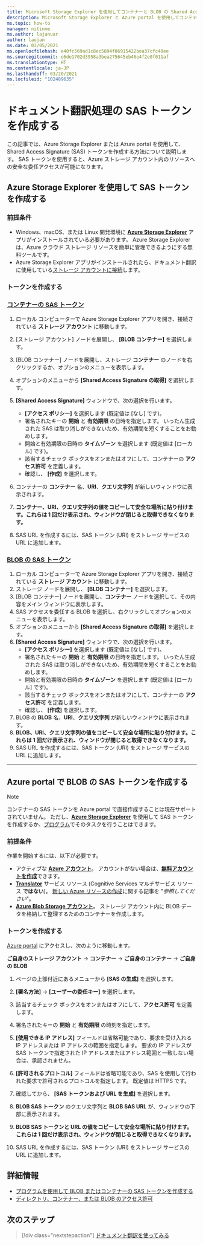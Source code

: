 ```yaml
---
title: Microsoft Storage Explorer を使用してコンテナーと BLOB の Shared Access Signature (SAS) トークンを作成する
description: Microsoft Storage Explorer と Azure portal を使用してコンテナーと BLOB の Shared Access Token (SAS) を作成する方法
ms.topic: how-to
manager: nitinme
ms.author: lajanuar
author: laujan
ms.date: 03/05/2021
ms.openlocfilehash: e40fc569ad1c8ec5894f06915422bea37cfc40ee
ms.sourcegitcommit: e6de1702d3958a3bea275645eb46e4f2e0f011af
ms.translationtype: HT
ms.contentlocale: ja-JP
ms.lasthandoff: 03/20/2021
ms.locfileid: "102489635"
---
```

# <a name="create-sas-tokens-for-document-translation-processing"></a>ドキュメント翻訳処理の SAS トークンを作成する

この記事では、Azure Storage Explorer または Azure portal を使用して、Shared Access Signature (SAS) トークンを作成する方法について説明します。 SAS トークンを使用すると、Azure ストレージ アカウント内のリソースへの安全な委任アクセスが可能になります。

## <a name="create-your-sas-tokens-with-azure-storage-explorer"></a>Azure Storage Explorer を使用して SAS トークンを作成する

### <a name="prerequisites"></a>前提条件

* Windows、macOS、または Linux 開発環境に [**Azure Storage Explorer**](../../../vs-azure-tools-storage-manage-with-storage-explorer.md) アプリがインストールされている必要があります。 Azure Storage Explorer は、Azure クラウド ストレージ リソースを簡単に管理できるようにする無料ツールです。
* Azure Storage Explorer アプリがインストールされたら、ドキュメント翻訳に使用している[ストレージ アカウントに接続](../../../vs-azure-tools-storage-manage-with-storage-explorer.md?tabs=windows#connect-to-a-storage-account-or-service)します。

### <a name="create-your-tokens"></a>トークンを作成する

### <a name="sas-tokens-for-containers"></a>[コンテナーの SAS トークン](#tab/Containers)

1. ローカル コンピューターで Azure Storage Explorer アプリを開き、接続されている **ストレージ アカウント** に移動します。
1. [ストレージ アカウント] ノードを展開し、 **[BLOB コンテナー]** を選択します。
1. [BLOB コンテナー] ノードを展開し、ストレージ **コンテナー** のノードを右クリックするか、オプションのメニューを表示します。
1. オプションのメニューから **[Shared Access Signature の取得]** を選択します。
1. **[Shared Access Signature]** ウィンドウで、次の選択を行います。
    * **[アクセス ポリシー]** を選択します (既定値は [なし] です)。
    * 署名されたキーの **開始** と **有効期限** の日時を指定します。 いったん生成された SAS は取り消しができないため、有効期間を短くすることをお勧めします。
    * 開始と有効期限の日時の **タイムゾーン** を選択します (既定値は [ローカル] です)。
    * 該当するチェック ボックスをオンまたはオフにして、コンテナーの **アクセス許可** を定義します。
    * 確認し、 **[作成]** を選択します。

1. コンテナーの **コンテナー** 名、**URI**、**クエリ文字列** が新しいウィンドウに表示されます。  
1. **コンテナー、URI、クエリ文字列の値をコピーして安全な場所に貼り付けます。これらは 1 回だけ表示され、ウィンドウが閉じると取得できなくなります。**
1. SAS URL を作成するには、SAS トークン (URI) をストレージ サービスの URL に追加します。

### <a name="sas-tokens-for-blobs"></a>[BLOB の SAS トークン](#tab/blobs)

1. ローカル コンピューターで Azure Storage Explorer アプリを開き、接続されている **ストレージ アカウント** に移動します。
1. ストレージ ノードを展開し、 **[BLOB コンテナー]** を選択します。
1. [BLOB コンテナー] ノードを展開し、**コンテナー** ノードを選択して、その内容をメイン ウィンドウに表示します。
1. SAS アクセスを委任する BLOB を選択し、右クリックしてオプションのメニューを表示します。
1. オプションのメニューから **[Shared Access Signature の取得]** を選択します。
1. **[Shared Access Signature]** ウィンドウで、次の選択を行います。
    * **[アクセス ポリシー]** を選択します (既定値は [なし] です)。
    * 署名されたキーの **開始** と **有効期限** の日時を指定します。 いったん生成された SAS は取り消しができないため、有効期間を短くすることをお勧めします。
    * 開始と有効期限の日時の **タイムゾーン** を選択します (既定値は [ローカル] です)。
    * 該当するチェック ボックスをオンまたはオフにして、コンテナーの **アクセス許可** を定義します。
    * 確認し、 **[作成]** を選択します。
1. BLOB の **BLOB** 名、**URI**、**クエリ文字列** が新しいウィンドウに表示されます。  
1. **BLOB、URI、クエリ文字列の値をコピーして安全な場所に貼り付けます。これらは 1 回だけ表示され、ウィンドウが閉じると取得できなくなります。**
1. SAS URL を作成するには、SAS トークン (URI) をストレージ サービスの URL に追加します。

---

## <a name="create-sas-tokens-for-blobs-in-the-azure-portal"></a>Azure portal で BLOB の SAS トークンを作成する

> [!NOTE]
> コンテナーの SAS トークンを Azure portal で直接作成することは現在サポートされていません。 ただし、[**Azure Storage Explorer**](#create-your-sas-tokens-with-azure-storage-explorer) を使用して SAS トークンを作成するか、[プログラム](../../../storage/blobs/sas-service-create.md)でそのタスクを行うことはできます。

<!-- markdownlint-disable MD024 -->
### <a name="prerequisites"></a>前提条件

作業を開始するには、以下が必要です。

* アクティブな [**Azure アカウント**](https://azure.microsoft.com/free/cognitive-services/)。  アカウントがない場合は、[**無料アカウントを作成**](https://azure.microsoft.com/free/)できます。
* [**Translator**](https://ms.portal.azure.com/#create/Microsoft) サービス リソース (Cognitive Services マルチサービス リソース **ではない**)。  [新しい Azure リソースの作成](../../cognitive-services-apis-create-account.md#create-a-new-azure-cognitive-services-resource)に関する記事を "*参照してください*"。  
* [**Azure Blob Storage アカウント**](https://ms.portal.azure.com/#create/Microsoft.StorageAccount-ARM)。 ストレージ アカウント内に BLOB データを格納して整理するためのコンテナーを作成します。

### <a name="create-your-tokens"></a>トークンを作成する

[Azure portal](https://ms.portal.azure.com/#home) にアクセスし、次のように移動します。  

 **ご自身のストレージ アカウント** → **コンテナー** → **ご自身のコンテナー** → **ご自身の BLOB**

1. ページの上部付近にあるメニューから **[SAS の生成]** を選択します。

1. **[署名方法]** → **[ユーザーの委任キー]** を選択します。

1. 該当するチェック ボックスをオンまたはオフにして、**アクセス許可** を定義します。

1. 署名されたキーの **開始** と **有効期限** の時刻を指定します。

1. **[使用できる IP アドレス]** フィールドは省略可能であり、要求を受け入れる IP アドレスまたは IP アドレスの範囲を指定します。 要求の IP アドレスが SAS トークンで指定された IP アドレスまたはアドレス範囲と一致しない場合は、承認されません。

1. **[許可されるプロトコル]** フィールドは省略可能であり、SAS を使用して行われた要求で許可されるプロトコルを指定します。 既定値は HTTPS です。

1. 確認してから、 **[SAS トークンおよび URL を生成]** を選択します。

1. **BLOB SAS トークン** のクエリ文字列と **BLOB SAS URL** が、ウィンドウの下部に表示されます。  

1. **BLOB SAS トークンと URL の値をコピーして安全な場所に貼り付けます。これらは 1 回だけ表示され、ウィンドウが閉じると取得できなくなります。**

1. SAS URL を作成するには、SAS トークン (URI) をストレージ サービスの URL に追加します。

## <a name="learn-more"></a>詳細情報

* [プログラムを使用して BLOB またはコンテナーの SAS トークンを作成する](../../../storage/blobs/sas-service-create.md)
* [ディレクトリ、コンテナー、または BLOB のアクセス許可](/rest/api/storageservices/create-service-sas#permissions-for-a-directory-container-or-blob)

## <a name="next-steps"></a>次のステップ

> [!div class="nextstepaction"]
> [ドキュメント翻訳を使ってみる](get-started-with-document-translation.md)
>
>
